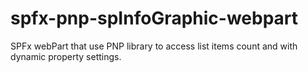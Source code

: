 # spfx-pnp-spInfoGraphic-webpart
 SPFx webPart that use PNP library to access list items count and with dynamic property settings.
